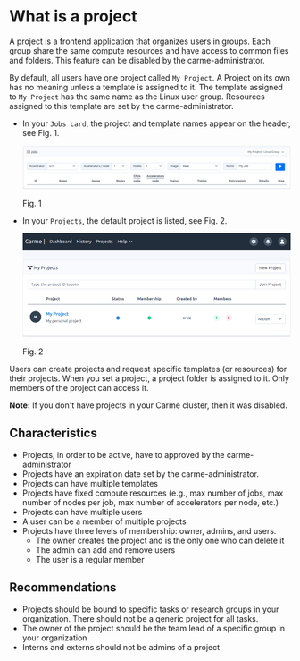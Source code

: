 # What is a project

A project is a frontend application that organizes users in groups. Each group share the same compute resources and have access to common files and folders. This feature can be disabled by the carme-administrator. 

By default, all users have one project called `My Project`. A Project on its own has no meaning unless a template is assigned to it. The template assigned to `My Project` has the same name as the Linux user group. Resources assigned to this template are set by the carme-administrator. 

- In your `Jobs card`, the project and template names appear on the header, see Fig. 1.

  ![project-definition-1.png](images/project-definition-1.png)

  Fig. 1

- In your `Projects`, the default project is listed, see Fig. 2.

  ![project-definition-2.png](images/project-definition-2.png)

  Fig. 2


Users can create projects and request specific templates (or resources) for their projects. When you set a project, a project folder is assigned to it. Only members of the project can access it.

**Note:** If you don't have projects in your Carme cluster, then it was disabled.

## Characteristics
* Projects, in order to be active, have to approved by the carme-administrator
* Projects have an expiration date set by the carme-administrator.
* Projects can have multiple templates
* Projects have fixed compute resources (e.g., max number of jobs, max number of nodes per job, max number of accelerators per node, etc.)
* Projects can have multiple users 
* A user can be a member of multiple projects
* Projects have three levels of membership: owner, admins, and users.
    * The owner creates the project and is the only one who can delete it 
    * The admin can add and remove users
    * The user is a regular member 

## Recommendations

* Projects should be bound to specific tasks or research groups in your organization. There should not be a generic project for all tasks.
* The owner of the project should be the team lead of a specific group in your organization
* Interns and externs should not be admins of a project


